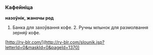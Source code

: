 ### Кафейніца
**назоўнік, жаночы род**

1. Банка для захоўвання кофе. 2. Ручны млынок для размолвання зерняў кофе.

<a rel="author">[http://rv-blr.com/](http://rv-blr.com/slounik.jsp?letterId=0&maskId=0&pageId=1370)</a>
